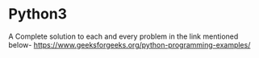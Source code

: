 # Python3
A Complete solution to each and every problem in the link mentioned below-
https://www.geeksforgeeks.org/python-programming-examples/
